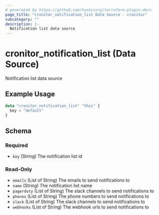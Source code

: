 ```yaml
---
# generated by https://github.com/hashicorp/terraform-plugin-docs
page_title: "cronitor_notification_list Data Source - cronitor"
subcategory: ""
description: |-
  Notification list data source
---
```


# cronitor_notification_list (Data Source)

Notification list data source

## Example Usage

```terraform
data "cronitor_notification_list" "this" {
  key = "default"
}
```

<!-- schema generated by tfplugindocs -->
## Schema

### Required

- `key` (String) The notification list id

### Read-Only

- `emails` (List of String) The emails to send notifications to
- `name` (String) The notification list name
- `pagerduty` (List of String) The slack channels to send notifications to
- `phones` (List of String) The phone numbers to send notifications to
- `slack` (List of String) The slack channels to send notifications to
- `webhooks` (List of String) The webhook urls to send notifications to
